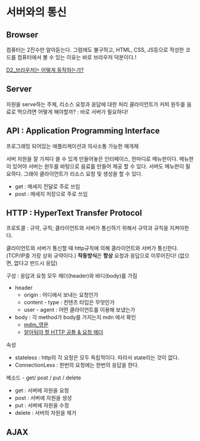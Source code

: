 # 서버와의 통신

## Browser 

컴퓨터는 2진수만 알아듣는다.
그럼에도 불구하고, HTML, CSS, JS등으로 작성한 코드를 컴퓨터에서 볼 수 있는 이유는 바로 브라우저 덕분이다.!

[D2_브라우저는 어떻게 동작하는가?](https://d2.naver.com/helloworld/59361)

## Server

자원을 serve하는 주체, 리소스 요청과 응답에 대한 처리
클라이언트가 커피 원두를 음료로 먹으려면 어떻게 해야할까? : 바로 서버가 필요하다!

## API : Application Programming Interface

프로그래밍 되어있는 애플리케이션과 의사소통 가능한 매개체

서버 자원을 잘 가져다 쓸 수 있게 만들어놓은 인터페이스, 한마디로 메뉴판이다.
메뉴판이 있어야 서버는 원두를 바탕으로 음료를 만들어 제공 할 수 있다.
서버도 메뉴판이 필요하다. 그래야 클라이언트가 리소스 요청 및 생성을 할 수 있다.

- get : 메세지 전달로 주로 쓰임
- post : 메세지 저장으로 주로 쓰임

## HTTP : HyperText Transfer Protocol

프로토콜 : 규약, 규칙;
클라이언트와 서버가 통신하기 위해서 규약과 규칙을 지켜야한다.

클라이언트와 서버가 통신할 때 http규칙에 의해 클라이언트와 서버가 통신한다.
(TCP/IP중 가장 상위 규약이다.)
**작동방식**은 **항상** 요청과 응답으로 이루어진다! (없으면, 없다고 반드시 응답)

구성 : 응답과 요청 모두 헤더(header)와 바디(body)를 가짐

- header
  - origin : 어디에서 보내는 요청인가
  - content - type : 컨텐츠 타입은 무엇인가
  - user - agent : 어떤 클라이언트를 이용해 보냈는가
- body : 각 method가 body를 가지는지 mdn 에서 확인
  - [mdm_영문](https://developer.mozilla.org/en-US/docs/Web/HTTP/Methods)
  - [알아둬야 할 HTTP 공통 & 요청 헤더](https://developer.mozilla.org/en-US/docs/Web/HTTP/Methods)



속성

- stateless : http의 각 요청은 모두 독립적이다. 따라서 state라는 것이 없다.
- ConnectionLess : 한번의 요청에는 한번의 응답을 한다.

메소드 - get/ post / put / delete

- get : 서버에 자원을 요청
- post : 서버에 자원을 생성
- put : 서버에 자원을 수정
- delete : 서버의 자원을 제거

## AJAX